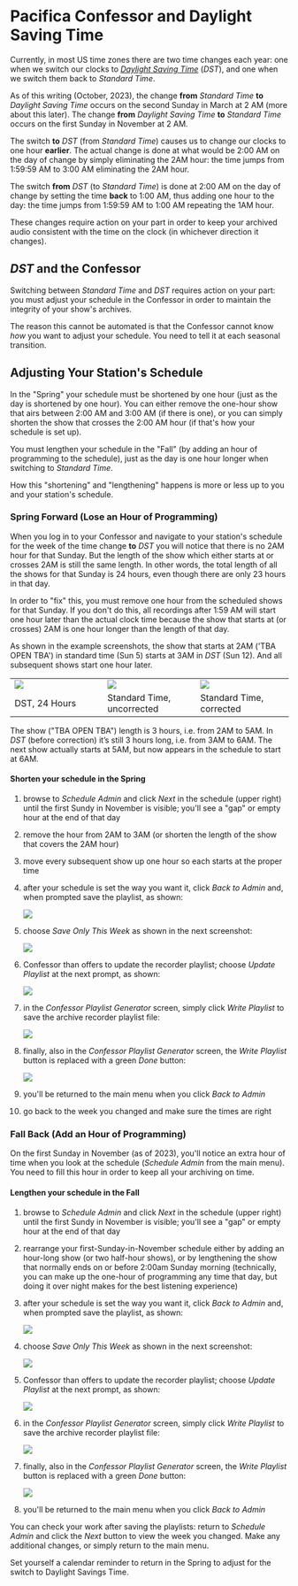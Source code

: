 <!--
---
	title: Pacifica Confessor and Daylight Savings Time
	author: David Klann <dklann@broadcasttool.com>
	date: Wed Oct 25 02:36:34 PM CDT 2023
---
-->
<!-- Create PDF formatted output with this command:
	pandoc --toc --embed-resources --resource-path=DST -f markdown -t latex -o DST.pdf DST.md
-->
# Pacifica Confessor and Daylight Saving Time #

Currently, in most US time zones there are two time changes each year: one when
we switch our clocks to _[Daylight Saving
Time](https://en.wikipedia.org/wiki/Daylight_saving_time)_ (_DST_), and one when
we switch them back to _Standard Time_.

As of this writing (October, 2023), the change **from** _Standard Time_ **to**
_Daylight Saving Time_ occurs on the second Sunday in March at 2 AM (more about
this later). The change **from** _Daylight Saving Time_ **to** _Standard Time_
occurs on the first Sunday in November at 2 AM.

The switch **to** _DST_ (from _Standard Time_) causes us to change our clocks to
one hour **earlier**. The actual change is done at what would be 2:00 AM on the
day of change by simply eliminating the 2AM hour: the time jumps from 1:59:59 AM
to 3:00 AM eliminating the 2AM hour.

The switch **from** _DST_ (to _Standard Time_) is done at 2:00 AM on the day of
change by setting the time **back** to 1:00 AM, thus adding one hour to the day:
the time jumps from 1:59:59 AM to 1:00 AM repeating the 1AM hour.

These changes require action on your part in order to keep your archived audio
consistent with the time on the clock (in whichever direction it changes).

<!--toc-->

## _DST_ and the Confessor ##

Switching between _Standard Time_ and _DST_ requires action on your part: you
must adjust your schedule in the Confessor in order to maintain the integrity of
your show's archives.

The reason this cannot be automated is that the Confessor cannot know _how_ you
want to adjust your schedule. You need to tell it at each seasonal transition.

## Adjusting Your Station's Schedule ##

In the "Spring" your schedule must be shortened by one hour (just as the day is
shortened by one hour). You can either remove the one-hour show that airs
between 2:00 AM and 3:00 AM (if there is one), or you can simply shorten the
show that crosses the 2:00 AM hour (if that's how your schedule is set up).

You must lengthen your schedule in the "Fall" (by adding an hour of programming
to the schedule), just as the day is one hour longer when switching to _Standard
Time_.

How this "shortening" and "lengthening" happens is more or less up to you and
your station's schedule.

### Spring Forward (Lose an Hour of Programming) ###

When you log in to your Confessor and navigate to your station's schedule for
the week of the time change **to** _DST_ you will notice that there is no 2AM hour
for that Sunday. But the length of the show which either starts at or crosses
2AM is still the same length. In other words, the total length of all the shows
for that Sunday is 24 hours, even though there are only 23 hours in that day.

In order to "fix" this, you must remove one hour from the scheduled shows for
that Sunday. If you don't do this, all recordings after 1:59 AM will start one
hour later than the actual clock time because the show that starts at (or
crosses) 2AM is one hour longer than the length of that day.

As shown in the example screenshots, the show that starts at 2AM ('TBA OPEN
TBA') in standard time (Sun 5) starts at 3AM in _DST_ (Sun 12). And all
subsequent shows start one hour later.

<table>
 <tr>
  <td width="30%"><img src="ScreenShot_2023-02-21_at_9.24.46_AM.png" /></td>
  <td width="30%"><img src="ScreenShot_2023-02-21_at_9.25.35_AM.png" /></td>
  <td width="30%"><img src="ScreenShot_2023-02-21_at_9.45.08_AM.png" /></td>
 </tr>
 <tr>
  <td>DST, 24 Hours</td>
  <td>Standard Time, uncorrected</td>
  <td>Standard Time, corrected</td>
 </tr>
</table>

The show ("TBA OPEN TBA") length is 3 hours, i.e. from 2AM to 5AM. In _DST_
(before correction) it’s still 3 hours long, i.e. from 3AM to 6AM. The next show
actually starts at 5AM, but now appears in the schedule to start at 6AM.

#### Shorten your schedule in the Spring ####

  1. browse to _Schedule Admin_ and click _Next_ in the schedule (upper right)
     until the first Sundy in November is visible; you'll see a "gap" or empty
     hour at the end of that day

  1. remove the hour from 2AM to 3AM (or shorten the length of the show that
     covers the 2AM hour)

  1. move every subsequent show up one hour so each starts at the proper time

  1. after your schedule is set the way you want it, click _Back to Admin_ and,
     when prompted save the playlist, as shown:

      ![](confessor-save-playlist-1.png)

  1. choose _Save Only This Week_ as shown in the next
     screenshot:

      ![](confessor-save-playlist-2.png)

  1. Confessor than offers to update the recorder playlist; choose _Update
     Playlist_ at the next prompt, as shown:

      ![](confessor-save-playlist-3.png)

  1. in the _Confessor Playlist Generator_ screen, simply click _Write Playlist_
     to save the archive recorder playlist file:

      ![](confessor-save-playlist-4.png)

  1. finally, also in the _Confessor Playlist Generator_ screen, the _Write
     Playlist_ button is replaced with a green _Done_ button:

      ![](confessor-save-playlist-5.png)

  1. you'll be returned to the main menu when you click _Back to Admin_

  1. go back to the week you changed and make sure the times are right

### Fall Back (Add an Hour of Programming) ###

On the first Sunday in November (as of 2023), you'll notice an extra hour of
time when you look at the schedule (_Schedule Admin_ from the main menu). You
need to fill this hour in order to keep all your archiving on time.

#### Lengthen your schedule in the Fall ####

  1. browse to _Schedule Admin_ and click _Next_ in the schedule (upper right)
     until the first Sundy in November is visible; you'll see a "gap" or empty
     hour at the end of that day
     
  1. rearrange your first-Sunday-in-November schedule either by adding an
     hour-long show (or two half-hour shows), or by lengthening the show that
     normally ends on or before 2:00am Sunday morning (technically, you can make
     up the one-hour of programming any time that day, but doing it over night
     makes for the best listening experience)

  1. after your schedule is set the way you want it, click _Back to Admin_ and,
     when prompted save the playlist, as shown:

      ![](confessor-save-playlist-1.png)

  1. choose _Save Only This Week_ as shown in the next
     screenshot:

      ![](confessor-save-playlist-2.png)

  1. Confessor than offers to update the recorder playlist; choose _Update
     Playlist_ at the next prompt, as shown:

      ![](confessor-save-playlist-3.png)

  1. in the _Confessor Playlist Generator_ screen, simply click _Write Playlist_
     to save the archive recorder playlist file:

      ![](confessor-save-playlist-4.png)

  1. finally, also in the _Confessor Playlist Generator_ screen, the _Write
     Playlist_ button is replaced with a green _Done_ button:

      ![](confessor-save-playlist-5.png)

  1. you'll be returned to the main menu when you click _Back to Admin_

You can check your work after saving the playlists: return to _Schedule Admin_
and click the _Next_ button to view the week you changed. Make any additional
changes, or simply return to the main menu.

Set yourself a calendar reminder to return in the Spring to adjust for the
switch to Daylight Savings Time.
